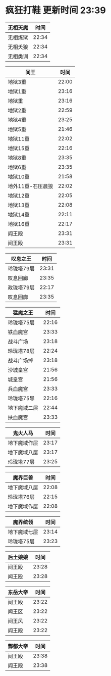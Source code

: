# 疯狂打鞋 更新时间 23:39

| 无相天魔   | 时间    |
|--------|-------|
| 无相炼狱 | 22:34 |
| 无相夭狼 | 22:34 |
| 无相类训 | 22:34 |

| 间王   | 时间    |
|--------|-------|
| 地狱3重 | 22:00 |
| 地狱1重 | 23:16 |
| 地狱重 | 23:16 |
| 地狱2重 | 22:59 |
| 地狱4重 | 23:25 |
| 地狱5重 | 21:46 |
| 地狱11重 | 22:02 |
| 地狱15重 | 22:16 |
| 地狱8重 | 23:35 |
| 地狱6重 | 23:35 |
| 地狱10重 | 21:58 |
| 地外11重-石压晨狼 | 22:02 |
| 地狱12重 | 22:05 |
| 地狱13重 | 22:08 |
| 地狱14重 | 22:11 |
| 地狱16重 | 22:17 |
| 阎王殿 | 23:31 |
| 间王殴 | 23:31 |

| 叹息之王   | 时间    |
|--------|-------|
| 玲珑塔79层 | 23:31 |
| 叹息回廊 | 23:35 |
| 政珑塔79层 | 22:17 |
| 叹息回廓 | 23:35 |

| 猛魔之王   | 时间    |
|--------|-------|
| 玲珑塔75层 | 22:16 |
| 铁血魔宫 | 23:33 |
| 战斗广场 | 23:18 |
| 玲珑塔78层 | 22:24 |
| 战斗广场掉 | 23:18 |
| 沙城皇宫 | 21:56 |
| 城皇宫 | 21:56 |
| 兵血魔宫 | 23:33 |
| 玲珑塔75导 | 22:16 |
| 地下魔域二层 | 22:44 |
| 扶血魔宫 | 23:33 |

| 鬼火人马   | 时间    |
|--------|-------|
| 地下魔域作层 | 23:17 |
| 地下魔域八层 | 23:17 |
| 玲珑塔77层 | 23:25 |

| 魔界巨兽   | 时间    |
|--------|-------|
| 地下魔域八层 | 22:08 |
| 玲珑塔76层 | 22:15 |
| 地下魔域作层 | 22:08 |

| 魔界统领   | 时间    |
|--------|-------|
| 地下魔域七层 | 23:14 |
| 玲珑塔75层 | 23:23 |

| 后土娘娘   | 时间    |
|--------|-------|
| 间王殴 | 23:28 |
| 闻王殴 | 23:28 |

| 东岳大帝   | 时间    |
|--------|-------|
| 间王殴 | 23:22 |
| 闻王区 | 23:22 |
| 间王风 | 23:22 |
| 阎王殿 | 23:22 |

| 酆都大帝   | 时间    |
|--------|-------|
| 间王殴 | 23:38 |
| 阎王殿 | 23:38 |